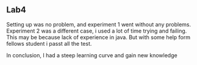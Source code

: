 ## Lab4


Setting up was no problem, and experiment 1 went without any problems.
Experiment 2 was a different case, i used a lot of time trying and failing. This may be because lack of experience in java. 
But with some help form fellows student i passt all the test.

In conclusion, I had a steep learning curve and gain new knowledge
